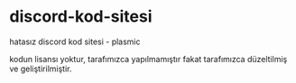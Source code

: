 # discord-kod-sitesi
hatasız discord kod sitesi - plasmic

kodun lisansı yoktur, tarafımızca yapılmamıştır fakat tarafımızca düzeltilmiş ve geliştirilmiştir.
